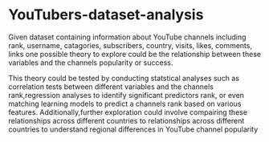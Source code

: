# YouTubers-dataset-analysis
Given dataset containing information about YouTube channels including rank, username, catagories, subscribers, country, visits, likes, comments, links one possible theory to explore could be the relationship between these variables and the channels popularity or success.

   This theory could be tested by conducting statstical analyses such as correlation tests between different variables and the channels rank,regression analyses to identify significant predictors rank, or even matching learning models to predict a channels rank based on various features. Additionally,further exploration could involve compairing these relationships across different countries to relationships across different countries to understand regional differences in YouTube channel popularity
